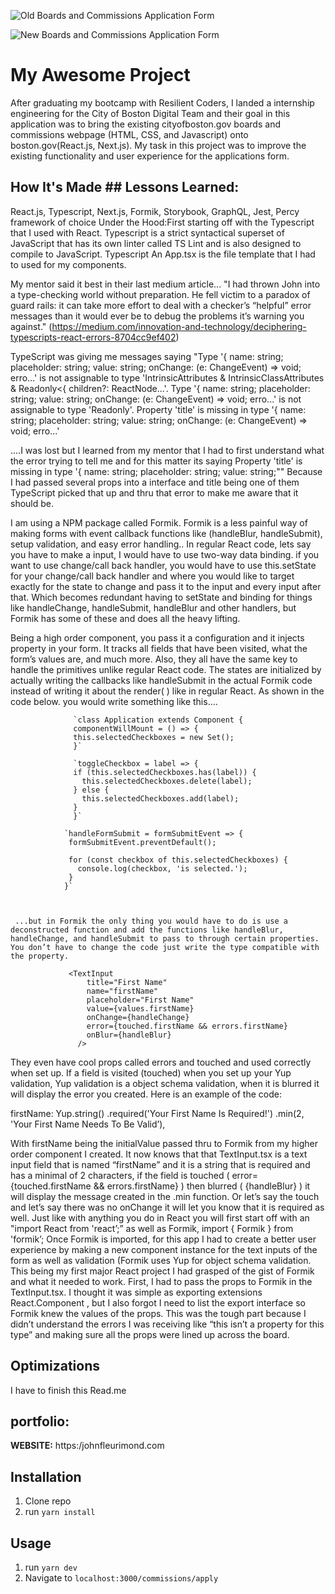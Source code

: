 
![Old Boards and Commissions Application Form](img/bg.png)

![New Boards and Commissions Application Form](img/BC.png)

# My Awesome Project
After graduating my bootcamp with Resilient Coders, I landed a internship engineering for the City of Boston Digital Team and their goal in this application was to bring the existing cityofboston.gov boards and commissions webpage (HTML, CSS, and Javascript) onto boston.gov(React.js, Next.js). My task in this project was to improve the existing functionality and user experience for the applications form.



## How It's Made ## Lessons Learned:
React.js, Typescript, Next.js, Formik, Storybook, GraphQL, Jest, Percy framework of choice Under the Hood:First starting off with the Typescript that I used with React. Typescript is a strict syntactical superset of JavaScript that has its own linter called TS Lint and is also designed to compile to JavaScript. Typescript An App.tsx is the file template that I had to used for my components.


 My mentor said it best in their last medium article... "I had thrown John into a type-checking world without preparation. He fell victim to a paradox of guard rails: it can take more effort to deal with a checker’s “helpful” error messages than it would ever be to debug the problems it’s warning you against." (https://medium.com/innovation-and-technology/deciphering-typescripts-react-errors-8704cc9ef402)

 TypeScript was giving me messages saying "Type '{ name: string; placeholder: string; value: string; onChange: (e: ChangeEvent<any>) => void; erro...' is not assignable to type 'IntrinsicAttributes & IntrinsicClassAttributes<FormWithElement> & Readonly<{ children?: ReactNode...'. Type '{ name: string; placeholder: string; value: string; onChange: (e: ChangeEvent<any>) => void; erro...' is not assignable to type 'Readonly<Props>'. Property 'title' is missing in type '{ name: string; placeholder: string; value: string; onChange: (e: ChangeEvent<any>) => void; erro...'

 ....I was lost but I learned from my mentor that I had to first understand what the error trying to tell me and for this matter its saying Property 'title' is missing in type '{ name: string; placeholder: string; value: string;"" Because I had passed several props into a interface and title being one of them TypeScript picked that up and thru that error to make me aware that it should be.

  I am using a NPM package called Formik. Formik is a less painful way of making forms with event callback functions like (handleBlur, handleSubmit), setup validation, and easy error handling.. In regular React code, lets say you have to make a input, I would have to use two-way data binding. if you want to use change/call back handler, you would have to use this.setState for your change/call back handler and where you would like to target exactly for the state to change and pass it to the input and every input after that. Which becomes redundant having to setState and binding for things like handleChange, handleSubmit, handleBlur and other handlers, but Formik has some of these and does all the heavy lifting.

  Being a high order component, you pass it a configuration and it injects property in your form. It tracks all fields that have been visited, what the form’s values are, and much more. Also, they all have the same key to handle the primitives unlike regular React code. The states are initialized by actually writing the callbacks like handleSubmit in the actual Formik code instead of writing it about the render( ) like in regular React. As shown in the code below. you would write something like this….

                  `class Application extends Component {
                  componentWillMount = () => {
                  this.selectedCheckboxes = new Set();
                  }`

                  `toggleCheckbox = label => {
                  if (this.selectedCheckboxes.has(label)) {
                    this.selectedCheckboxes.delete(label);
                  } else {
                    this.selectedCheckboxes.add(label);
                  }
                  }`

                `handleFormSubmit = formSubmitEvent => {
                 formSubmitEvent.preventDefault();

                 for (const checkbox of this.selectedCheckboxes) {
                   console.log(checkbox, 'is selected.');
                 }
                }`



     ...but in Formik the only thing you would have to do is use a deconstructed function and add the functions like handleBlur, handleChange, and handleSubmit to pass to through certain properties. You don’t have to change the code just write the type compatible with the property.

                 <TextInput
                     title="First Name"
                     name="firstName"
                     placeholder="First Name"
                     value={values.firstName}
                     onChange={handleChange}
                     error={touched.firstName && errors.firstName}
                     onBlur={handleBlur}
                   />

  They even have cool props called errors and touched and used correctly when set up. If a field is visited (touched) when you set up your Yup validation, Yup validation is a object schema validation, when it is blurred it will display the error you created. Here is an example of the code:

firstName: Yup.string()
               .required('Your First Name Is Required!')
               .min(2, 'Your First Name Needs To Be Valid’),

With firstName being the initialValue passed thru to Formik from my higher order component I created. It now knows that that TextInput.tsx is a text input field that is named “firstName” and it is a string that is required and has a minimal of 2 characters, if the field is touched ( error={touched.firstName && errors.firstName} )  then blurred ( {handleBlur} ) it will display the message created in the .min function. Or let’s say the touch and let’s say there was no onChange it will let you know that it is required as well.
 Just like with anything you do in React you will first start off with an "import React from 'react’;” as well as Formik, import { Formik } from 'formik’;
       Once Formik is imported, for this app I had to create a better user experience by making a new component instance for the text inputs of the form as well as validation (Formik uses Yup for object schema validation. This being my first major React project I had grasped of the gist of Formik and what it needed to work.
 First, I had to pass the props to Formik in the TextInput.tsx. I thought it was simple as exporting extensions React.Component<Props> , but I also forgot I need to list the export interface so Formik knew the values of the props. This was the tough part because I didn’t understand the errors I was receiving like “this isn’t a property for this type” and making sure all the props were lined up across the board.






## Optimizations
I have to finish this Read.me

## portfolio:

**WEBSITE:** https:/johnfleurimond.com



## Installation

1. Clone repo
2. run `yarn install`

## Usage

1. run `yarn dev`
2. Navigate to `localhost:3000/commissions/apply`
